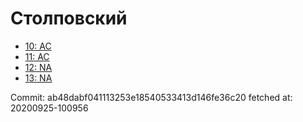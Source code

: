 # Столповский
- [10: AC](10.md)
- [11: AC](11.md)
- [12: NA](12.md)
- [13: NA](13.md)

Commit: ab48dabf041113253e18540533413d146fe36c20
 fetched at: 20200925-100956
